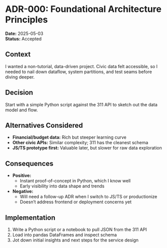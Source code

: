 # ADR-000: Foundational Architecture Principles

**Date:** 2025-05-03  
**Status:** Accepted

## Context

I wanted a non-tutorial, data-driven project. Civic data felt accessible, so I needed to nail down dataflow, system partitions, and test seams before diving deeper.

## Decision

Start with a simple Python script against the 311 API to sketch out the data model and flow.

## Alternatives Considered

- **Financial/budget data:** Rich but steeper learning curve
- **Other civic APIs:** Similar complexity; 311 has the cleanest schema
- **JS/TS prototype first:** Valuable later, but slower for raw data exploration

## Consequences

- **Positive:**
  - Instant proof-of-concept in Python, which I know well
  - Early visibility into data shape and trends
- **Negative:**
  - Will need a follow-up ADR when I switch to JS/TS or productionize
  - Doesn’t address frontend or deployment concerns yet

## Implementation

1. Write a Python script or a notebook to pull JSON from the 311 API
2. Load into pandas DataFrames and inspect schema
3. Jot down initial insights and next steps for the service design
